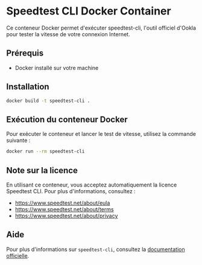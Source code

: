 # Speedtest CLI Docker Container

Ce conteneur Docker permet d'exécuter speedtest-cli, l'outil officiel d'Ookla pour tester la vitesse de votre connexion Internet.

## Prérequis

- Docker installé sur votre machine

## Installation

```bash
docker build -t speedtest-cli .
```

## Exécution du conteneur Docker

Pour exécuter le conteneur et lancer le test de vitesse, utilisez la commande suivante :

```bash
docker run --rm speedtest-cli
```

## Note sur la licence

En utilisant ce conteneur, vous acceptez automatiquement la licence Speedtest CLI. Pour plus d'informations, consultez :
- https://www.speedtest.net/about/eula
- https://www.speedtest.net/about/terms
- https://www.speedtest.net/about/privacy

## Aide

Pour plus d'informations sur `speedtest-cli`, consultez la [documentation officielle](https://www.speedtest.net/apps/cli).